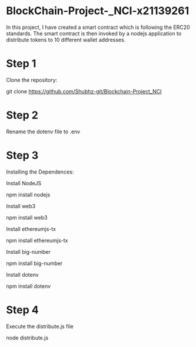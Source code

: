 # BlockChain-Project-_NCI-x21139261
In this project, I have created a smart contract which is following the ERC20 standards. The smart contract is then invoked by a nodejs application to distribute tokens to 10 different wallet addresses.



# Step 1
Clone the repository:



git clone https://github.com/Shubhz-git/Blockchain-Project_NCI




# Step 2
Rename the dotenv file to .env



# Step 3
Installing the Dependences:



Install NodeJS



npm install nodejs



Install web3



npm install web3

Install ethereumjs-tx



npm install ethereumjs-tx



Install big-number



npm install big-number



Install dotenv



npm install dotenv



# Step 4



Execute the distribute.js file



node distribute.js
